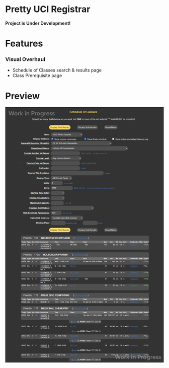 # Pretty UCI Registrar

**Project is Under Development!**

# Features

### Visual Overhaul

- Schedule of Classes search & results page
- Class Prerequisite page

# Preview

![Preview of WebReg page](/previews/wip.png)
